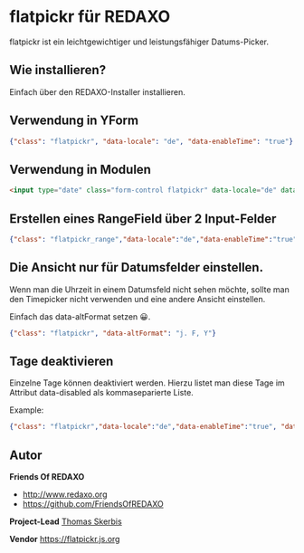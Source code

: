 # flatpickr für REDAXO

flatpickr ist ein leichtgewichtiger und leistungsfähiger Datums-Picker.

## Wie installieren?

Einfach über den REDAXO-Installer installieren.

## Verwendung in YForm

```json
{"class": "flatpickr", "data-locale": "de", "data-enableTime": "true"}
```

## Verwendung in Modulen

```html
<input type="date" class="form-control flatpickr" data-locale="de" data-anableTime="true" name="REX_INPUT_VALUE[1]" value="REX_VALUE[1]">
```

## Erstellen eines RangeField über 2 Input-Felder 

```json
{"class": "flatpickr_range","data-locale":"de","data-enableTime":"true", "data-rangefield":"#id"}
```

## Die Ansicht nur für Datumsfelder einstellen. 

Wenn man die Uhrzeit in einem Datumsfeld nicht sehen möchte, sollte man den Timepicker nicht verwenden und eine andere Ansicht einstellen.

Einfach das data-altFormat setzen 😀.

```json 
{"class": "flatpickr", "data-altFormat": "j. F, Y"}
```

## Tage deaktivieren

Einzelne Tage können deaktiviert werden. 
Hierzu listet man diese Tage im Attribut data-disabled als kommaseparierte Liste.

Example: 

```json
{"class": "flatpickr","data-locale":"de","data-enableTime":"true", "data-disabled":"2022-12-11,2022-12-24,2022-12-25"}
```


## Autor

**Friends Of REDAXO**

* http://www.redaxo.org
* https://github.com/FriendsOfREDAXO

**Project-Lead**
[Thomas Skerbis](https://github.com/skerbis)

**Vendor**
https://flatpickr.js.org

